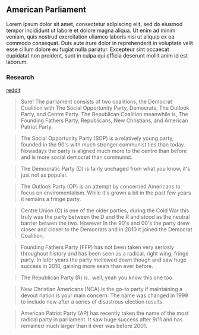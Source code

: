 ## American Parliament

Lorem ipsum dolor sit amet, consectetur adipiscing elit, sed do eiusmod tempor incididunt ut labore et dolore magna aliqua. Ut enim ad minim veniam, quis nostrud exercitation ullamco laboris nisi ut aliquip ex ea commodo consequat. Duis aute irure dolor in reprehenderit in voluptate velit esse cillum dolore eu fugiat nulla pariatur. Excepteur sint occaecat cupidatat non proident, sunt in culpa qui officia deserunt mollit anim id est laborum.

### Research

[reddit](https://www.reddit.com/r/worldbuilding/comments/etdg7n/the_us_with_a_parliamentary_system_and_what_it/)

> Sure! The parliament consists of two coalitions, the Democrat Coalition with The Social Opportunity Party, Democrats, The Outlook Party, and Centre Party. The Republican Coalition meanwhile is, The Founding Fathers Party, Republicans, New Christians, and American Patriot Party.

> The Social Opportunity Party (SOP) is a relatively young party, founded in the 90's with much stronger communist ties than today. Nowadays the party is aligned much more to the centre than before and is more social democrat than communist.

> The Democratic Party (D) is fairly unchaged from what you know, it's just not as popular.

> The Outlook Party (OP) is an attempt by concerned Americans to focus on enviromentalism. While it's grown a bit in the past few years it remains a fringe party.

> Centre Union (C) is one of the older parties, during the Cold War this truly was the party between the D and the R and stood as the neutral barrier betwen the two. However In the 90's and 00's the party drew closer and closer to the Democrats and in 2010 it joined the Democrat Coalition.

> Founding Fathers Party (FFP) has not been taken very seriosly throughout history and has been seen as a radical, right wing, fringe party. In later years the party mellowed down though and saw huge success in 2016, gaining more seats than ever before.

> The Republican Party (R) is.. well, yeah you know this one too.

> New Christian Americans (NCA) is the go-to party if maintaining a devout nation is your main concern. The name was changed in 1999 to include new after a series of disastrous election results.

> American Patriot Party (AP) has recently taken the name of the most radical party in parliament. It saw huge success after 9/11 and has remained much larger than it ever was before 2001.
